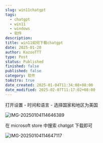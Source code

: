 ```yaml
---
slug: win11chatgpt
tags:
  - chatgpt
  - win11
  - windows
  - 软件
description: 
title: win11如何下载chatgpt
date: 2025-01-20
author: KazooTTT
type: Post
status: Published
finished: false
published: false
category: 软件
toAstro: true
date_created: 2025-01-04T11:34:08+08:00
date_modified: 2025-02-07T11:17:02+08:00
---
```


打开设置 - 时间和语言 - 选择国家和地区为美国

![IMG-20250104114646389](https://pictures.kazoottt.top/2025/01/20250130-IMG-20250104114646389.png)

在 microsoft store 中搜索 chatgpt 下载即可

![IMG-20250104114647117](https://pictures.kazoottt.top/2025/01/20250130-IMG-20250104114647117.png)
